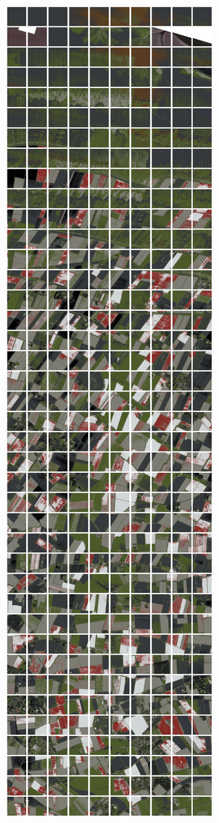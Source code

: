 <html>
<div>
<img src="https://github.com/HakkaTjakka/NL_TILE_MAP/blob/main/18/647/-1071/r.6470.-10710.png" height="44" width="44">
<img src="https://github.com/HakkaTjakka/NL_TILE_MAP/blob/main/18/647/-1071/r.6471.-10710.png" height="44" width="44">
<img src="https://github.com/HakkaTjakka/NL_TILE_MAP/blob/main/18/647/-1071/r.6472.-10710.png" height="44" width="44">
<img src="https://github.com/HakkaTjakka/NL_TILE_MAP/blob/main/18/647/-1071/r.6473.-10710.png" height="44" width="44">
<img src="https://github.com/HakkaTjakka/NL_TILE_MAP/blob/main/18/647/-1071/r.6474.-10710.png" height="44" width="44">
<img src="https://github.com/HakkaTjakka/NL_TILE_MAP/blob/main/18/647/-1071/r.6475.-10710.png" height="44" width="44">
<img src="https://github.com/HakkaTjakka/NL_TILE_MAP/blob/main/18/647/-1071/r.6476.-10710.png" height="44" width="44">
<img src="https://github.com/HakkaTjakka/NL_TILE_MAP/blob/main/18/647/-1071/r.6477.-10710.png" height="44" width="44">
<img src="https://github.com/HakkaTjakka/NL_TILE_MAP/blob/main/18/647/-1071/r.6478.-10710.png" height="44" width="44">
<img src="https://github.com/HakkaTjakka/NL_TILE_MAP/blob/main/18/647/-1071/r.6479.-10710.png" height="44" width="44">
<img src="https://github.com/HakkaTjakka/NL_TILE_MAP/blob/main/18/648/-1071/r.6480.-10710.png" height="44" width="44">
<img src="https://github.com/HakkaTjakka/NL_TILE_MAP/blob/main/18/648/-1071/r.6481.-10710.png" height="44" width="44">
<img src="https://github.com/HakkaTjakka/NL_TILE_MAP/blob/main/18/648/-1071/r.6482.-10710.png" height="44" width="44">
<img src="https://github.com/HakkaTjakka/NL_TILE_MAP/blob/main/18/648/-1071/r.6483.-10710.png" height="44" width="44">
<img src="https://github.com/HakkaTjakka/NL_TILE_MAP/blob/main/18/648/-1071/r.6484.-10710.png" height="44" width="44">
<img src="https://github.com/HakkaTjakka/NL_TILE_MAP/blob/main/18/648/-1071/r.6485.-10710.png" height="44" width="44">
<img src="https://github.com/HakkaTjakka/NL_TILE_MAP/blob/main/18/648/-1071/r.6486.-10710.png" height="44" width="44">
<img src="https://github.com/HakkaTjakka/NL_TILE_MAP/blob/main/18/648/-1071/r.6487.-10710.png" height="44" width="44">
<img src="https://github.com/HakkaTjakka/NL_TILE_MAP/blob/main/18/648/-1071/r.6488.-10710.png" height="44" width="44">
<img src="https://github.com/HakkaTjakka/NL_TILE_MAP/blob/main/18/648/-1071/r.6489.-10710.png" height="44" width="44">
<br>
<img src="https://github.com/HakkaTjakka/NL_TILE_MAP/blob/main/18/647/-1071/r.6470.-10709.png" height="44" width="44">
<img src="https://github.com/HakkaTjakka/NL_TILE_MAP/blob/main/18/647/-1071/r.6471.-10709.png" height="44" width="44">
<img src="https://github.com/HakkaTjakka/NL_TILE_MAP/blob/main/18/647/-1071/r.6472.-10709.png" height="44" width="44">
<img src="https://github.com/HakkaTjakka/NL_TILE_MAP/blob/main/18/647/-1071/r.6473.-10709.png" height="44" width="44">
<img src="https://github.com/HakkaTjakka/NL_TILE_MAP/blob/main/18/647/-1071/r.6474.-10709.png" height="44" width="44">
<img src="https://github.com/HakkaTjakka/NL_TILE_MAP/blob/main/18/647/-1071/r.6475.-10709.png" height="44" width="44">
<img src="https://github.com/HakkaTjakka/NL_TILE_MAP/blob/main/18/647/-1071/r.6476.-10709.png" height="44" width="44">
<img src="https://github.com/HakkaTjakka/NL_TILE_MAP/blob/main/18/647/-1071/r.6477.-10709.png" height="44" width="44">
<img src="https://github.com/HakkaTjakka/NL_TILE_MAP/blob/main/18/647/-1071/r.6478.-10709.png" height="44" width="44">
<img src="https://github.com/HakkaTjakka/NL_TILE_MAP/blob/main/18/647/-1071/r.6479.-10709.png" height="44" width="44">
<img src="https://github.com/HakkaTjakka/NL_TILE_MAP/blob/main/18/648/-1071/r.6480.-10709.png" height="44" width="44">
<img src="https://github.com/HakkaTjakka/NL_TILE_MAP/blob/main/18/648/-1071/r.6481.-10709.png" height="44" width="44">
<img src="https://github.com/HakkaTjakka/NL_TILE_MAP/blob/main/18/648/-1071/r.6482.-10709.png" height="44" width="44">
<img src="https://github.com/HakkaTjakka/NL_TILE_MAP/blob/main/18/648/-1071/r.6483.-10709.png" height="44" width="44">
<img src="https://github.com/HakkaTjakka/NL_TILE_MAP/blob/main/18/648/-1071/r.6484.-10709.png" height="44" width="44">
<img src="https://github.com/HakkaTjakka/NL_TILE_MAP/blob/main/18/648/-1071/r.6485.-10709.png" height="44" width="44">
<img src="https://github.com/HakkaTjakka/NL_TILE_MAP/blob/main/18/648/-1071/r.6486.-10709.png" height="44" width="44">
<img src="https://github.com/HakkaTjakka/NL_TILE_MAP/blob/main/18/648/-1071/r.6487.-10709.png" height="44" width="44">
<img src="https://github.com/HakkaTjakka/NL_TILE_MAP/blob/main/18/648/-1071/r.6488.-10709.png" height="44" width="44">
<img src="https://github.com/HakkaTjakka/NL_TILE_MAP/blob/main/18/648/-1071/r.6489.-10709.png" height="44" width="44">
<br>
<img src="https://github.com/HakkaTjakka/NL_TILE_MAP/blob/main/18/647/-1071/r.6470.-10708.png" height="44" width="44">
<img src="https://github.com/HakkaTjakka/NL_TILE_MAP/blob/main/18/647/-1071/r.6471.-10708.png" height="44" width="44">
<img src="https://github.com/HakkaTjakka/NL_TILE_MAP/blob/main/18/647/-1071/r.6472.-10708.png" height="44" width="44">
<img src="https://github.com/HakkaTjakka/NL_TILE_MAP/blob/main/18/647/-1071/r.6473.-10708.png" height="44" width="44">
<img src="https://github.com/HakkaTjakka/NL_TILE_MAP/blob/main/18/647/-1071/r.6474.-10708.png" height="44" width="44">
<img src="https://github.com/HakkaTjakka/NL_TILE_MAP/blob/main/18/647/-1071/r.6475.-10708.png" height="44" width="44">
<img src="https://github.com/HakkaTjakka/NL_TILE_MAP/blob/main/18/647/-1071/r.6476.-10708.png" height="44" width="44">
<img src="https://github.com/HakkaTjakka/NL_TILE_MAP/blob/main/18/647/-1071/r.6477.-10708.png" height="44" width="44">
<img src="https://github.com/HakkaTjakka/NL_TILE_MAP/blob/main/18/647/-1071/r.6478.-10708.png" height="44" width="44">
<img src="https://github.com/HakkaTjakka/NL_TILE_MAP/blob/main/18/647/-1071/r.6479.-10708.png" height="44" width="44">
<img src="https://github.com/HakkaTjakka/NL_TILE_MAP/blob/main/18/648/-1071/r.6480.-10708.png" height="44" width="44">
<img src="https://github.com/HakkaTjakka/NL_TILE_MAP/blob/main/18/648/-1071/r.6481.-10708.png" height="44" width="44">
<img src="https://github.com/HakkaTjakka/NL_TILE_MAP/blob/main/18/648/-1071/r.6482.-10708.png" height="44" width="44">
<img src="https://github.com/HakkaTjakka/NL_TILE_MAP/blob/main/18/648/-1071/r.6483.-10708.png" height="44" width="44">
<img src="https://github.com/HakkaTjakka/NL_TILE_MAP/blob/main/18/648/-1071/r.6484.-10708.png" height="44" width="44">
<img src="https://github.com/HakkaTjakka/NL_TILE_MAP/blob/main/18/648/-1071/r.6485.-10708.png" height="44" width="44">
<img src="https://github.com/HakkaTjakka/NL_TILE_MAP/blob/main/18/648/-1071/r.6486.-10708.png" height="44" width="44">
<img src="https://github.com/HakkaTjakka/NL_TILE_MAP/blob/main/18/648/-1071/r.6487.-10708.png" height="44" width="44">
<img src="https://github.com/HakkaTjakka/NL_TILE_MAP/blob/main/18/648/-1071/r.6488.-10708.png" height="44" width="44">
<img src="https://github.com/HakkaTjakka/NL_TILE_MAP/blob/main/18/648/-1071/r.6489.-10708.png" height="44" width="44">
<br>
<img src="https://github.com/HakkaTjakka/NL_TILE_MAP/blob/main/18/647/-1071/r.6470.-10707.png" height="44" width="44">
<img src="https://github.com/HakkaTjakka/NL_TILE_MAP/blob/main/18/647/-1071/r.6471.-10707.png" height="44" width="44">
<img src="https://github.com/HakkaTjakka/NL_TILE_MAP/blob/main/18/647/-1071/r.6472.-10707.png" height="44" width="44">
<img src="https://github.com/HakkaTjakka/NL_TILE_MAP/blob/main/18/647/-1071/r.6473.-10707.png" height="44" width="44">
<img src="https://github.com/HakkaTjakka/NL_TILE_MAP/blob/main/18/647/-1071/r.6474.-10707.png" height="44" width="44">
<img src="https://github.com/HakkaTjakka/NL_TILE_MAP/blob/main/18/647/-1071/r.6475.-10707.png" height="44" width="44">
<img src="https://github.com/HakkaTjakka/NL_TILE_MAP/blob/main/18/647/-1071/r.6476.-10707.png" height="44" width="44">
<img src="https://github.com/HakkaTjakka/NL_TILE_MAP/blob/main/18/647/-1071/r.6477.-10707.png" height="44" width="44">
<img src="https://github.com/HakkaTjakka/NL_TILE_MAP/blob/main/18/647/-1071/r.6478.-10707.png" height="44" width="44">
<img src="https://github.com/HakkaTjakka/NL_TILE_MAP/blob/main/18/647/-1071/r.6479.-10707.png" height="44" width="44">
<img src="https://github.com/HakkaTjakka/NL_TILE_MAP/blob/main/18/648/-1071/r.6480.-10707.png" height="44" width="44">
<img src="https://github.com/HakkaTjakka/NL_TILE_MAP/blob/main/18/648/-1071/r.6481.-10707.png" height="44" width="44">
<img src="https://github.com/HakkaTjakka/NL_TILE_MAP/blob/main/18/648/-1071/r.6482.-10707.png" height="44" width="44">
<img src="https://github.com/HakkaTjakka/NL_TILE_MAP/blob/main/18/648/-1071/r.6483.-10707.png" height="44" width="44">
<img src="https://github.com/HakkaTjakka/NL_TILE_MAP/blob/main/18/648/-1071/r.6484.-10707.png" height="44" width="44">
<img src="https://github.com/HakkaTjakka/NL_TILE_MAP/blob/main/18/648/-1071/r.6485.-10707.png" height="44" width="44">
<img src="https://github.com/HakkaTjakka/NL_TILE_MAP/blob/main/18/648/-1071/r.6486.-10707.png" height="44" width="44">
<img src="https://github.com/HakkaTjakka/NL_TILE_MAP/blob/main/18/648/-1071/r.6487.-10707.png" height="44" width="44">
<img src="https://github.com/HakkaTjakka/NL_TILE_MAP/blob/main/18/648/-1071/r.6488.-10707.png" height="44" width="44">
<img src="https://github.com/HakkaTjakka/NL_TILE_MAP/blob/main/18/648/-1071/r.6489.-10707.png" height="44" width="44">
<br>
<img src="https://github.com/HakkaTjakka/NL_TILE_MAP/blob/main/18/647/-1071/r.6470.-10706.png" height="44" width="44">
<img src="https://github.com/HakkaTjakka/NL_TILE_MAP/blob/main/18/647/-1071/r.6471.-10706.png" height="44" width="44">
<img src="https://github.com/HakkaTjakka/NL_TILE_MAP/blob/main/18/647/-1071/r.6472.-10706.png" height="44" width="44">
<img src="https://github.com/HakkaTjakka/NL_TILE_MAP/blob/main/18/647/-1071/r.6473.-10706.png" height="44" width="44">
<img src="https://github.com/HakkaTjakka/NL_TILE_MAP/blob/main/18/647/-1071/r.6474.-10706.png" height="44" width="44">
<img src="https://github.com/HakkaTjakka/NL_TILE_MAP/blob/main/18/647/-1071/r.6475.-10706.png" height="44" width="44">
<img src="https://github.com/HakkaTjakka/NL_TILE_MAP/blob/main/18/647/-1071/r.6476.-10706.png" height="44" width="44">
<img src="https://github.com/HakkaTjakka/NL_TILE_MAP/blob/main/18/647/-1071/r.6477.-10706.png" height="44" width="44">
<img src="https://github.com/HakkaTjakka/NL_TILE_MAP/blob/main/18/647/-1071/r.6478.-10706.png" height="44" width="44">
<img src="https://github.com/HakkaTjakka/NL_TILE_MAP/blob/main/18/647/-1071/r.6479.-10706.png" height="44" width="44">
<img src="https://github.com/HakkaTjakka/NL_TILE_MAP/blob/main/18/648/-1071/r.6480.-10706.png" height="44" width="44">
<img src="https://github.com/HakkaTjakka/NL_TILE_MAP/blob/main/18/648/-1071/r.6481.-10706.png" height="44" width="44">
<img src="https://github.com/HakkaTjakka/NL_TILE_MAP/blob/main/18/648/-1071/r.6482.-10706.png" height="44" width="44">
<img src="https://github.com/HakkaTjakka/NL_TILE_MAP/blob/main/18/648/-1071/r.6483.-10706.png" height="44" width="44">
<img src="https://github.com/HakkaTjakka/NL_TILE_MAP/blob/main/18/648/-1071/r.6484.-10706.png" height="44" width="44">
<img src="https://github.com/HakkaTjakka/NL_TILE_MAP/blob/main/18/648/-1071/r.6485.-10706.png" height="44" width="44">
<img src="https://github.com/HakkaTjakka/NL_TILE_MAP/blob/main/18/648/-1071/r.6486.-10706.png" height="44" width="44">
<img src="https://github.com/HakkaTjakka/NL_TILE_MAP/blob/main/18/648/-1071/r.6487.-10706.png" height="44" width="44">
<img src="https://github.com/HakkaTjakka/NL_TILE_MAP/blob/main/18/648/-1071/r.6488.-10706.png" height="44" width="44">
<img src="https://github.com/HakkaTjakka/NL_TILE_MAP/blob/main/18/648/-1071/r.6489.-10706.png" height="44" width="44">
<br>
<img src="https://github.com/HakkaTjakka/NL_TILE_MAP/blob/main/18/647/-1071/r.6470.-10705.png" height="44" width="44">
<img src="https://github.com/HakkaTjakka/NL_TILE_MAP/blob/main/18/647/-1071/r.6471.-10705.png" height="44" width="44">
<img src="https://github.com/HakkaTjakka/NL_TILE_MAP/blob/main/18/647/-1071/r.6472.-10705.png" height="44" width="44">
<img src="https://github.com/HakkaTjakka/NL_TILE_MAP/blob/main/18/647/-1071/r.6473.-10705.png" height="44" width="44">
<img src="https://github.com/HakkaTjakka/NL_TILE_MAP/blob/main/18/647/-1071/r.6474.-10705.png" height="44" width="44">
<img src="https://github.com/HakkaTjakka/NL_TILE_MAP/blob/main/18/647/-1071/r.6475.-10705.png" height="44" width="44">
<img src="https://github.com/HakkaTjakka/NL_TILE_MAP/blob/main/18/647/-1071/r.6476.-10705.png" height="44" width="44">
<img src="https://github.com/HakkaTjakka/NL_TILE_MAP/blob/main/18/647/-1071/r.6477.-10705.png" height="44" width="44">
<img src="https://github.com/HakkaTjakka/NL_TILE_MAP/blob/main/18/647/-1071/r.6478.-10705.png" height="44" width="44">
<img src="https://github.com/HakkaTjakka/NL_TILE_MAP/blob/main/18/647/-1071/r.6479.-10705.png" height="44" width="44">
<img src="https://github.com/HakkaTjakka/NL_TILE_MAP/blob/main/18/648/-1071/r.6480.-10705.png" height="44" width="44">
<img src="https://github.com/HakkaTjakka/NL_TILE_MAP/blob/main/18/648/-1071/r.6481.-10705.png" height="44" width="44">
<img src="https://github.com/HakkaTjakka/NL_TILE_MAP/blob/main/18/648/-1071/r.6482.-10705.png" height="44" width="44">
<img src="https://github.com/HakkaTjakka/NL_TILE_MAP/blob/main/18/648/-1071/r.6483.-10705.png" height="44" width="44">
<img src="https://github.com/HakkaTjakka/NL_TILE_MAP/blob/main/18/648/-1071/r.6484.-10705.png" height="44" width="44">
<img src="https://github.com/HakkaTjakka/NL_TILE_MAP/blob/main/18/648/-1071/r.6485.-10705.png" height="44" width="44">
<img src="https://github.com/HakkaTjakka/NL_TILE_MAP/blob/main/18/648/-1071/r.6486.-10705.png" height="44" width="44">
<img src="https://github.com/HakkaTjakka/NL_TILE_MAP/blob/main/18/648/-1071/r.6487.-10705.png" height="44" width="44">
<img src="https://github.com/HakkaTjakka/NL_TILE_MAP/blob/main/18/648/-1071/r.6488.-10705.png" height="44" width="44">
<img src="https://github.com/HakkaTjakka/NL_TILE_MAP/blob/main/18/648/-1071/r.6489.-10705.png" height="44" width="44">
<br>
<img src="https://github.com/HakkaTjakka/NL_TILE_MAP/blob/main/18/647/-1071/r.6470.-10704.png" height="44" width="44">
<img src="https://github.com/HakkaTjakka/NL_TILE_MAP/blob/main/18/647/-1071/r.6471.-10704.png" height="44" width="44">
<img src="https://github.com/HakkaTjakka/NL_TILE_MAP/blob/main/18/647/-1071/r.6472.-10704.png" height="44" width="44">
<img src="https://github.com/HakkaTjakka/NL_TILE_MAP/blob/main/18/647/-1071/r.6473.-10704.png" height="44" width="44">
<img src="https://github.com/HakkaTjakka/NL_TILE_MAP/blob/main/18/647/-1071/r.6474.-10704.png" height="44" width="44">
<img src="https://github.com/HakkaTjakka/NL_TILE_MAP/blob/main/18/647/-1071/r.6475.-10704.png" height="44" width="44">
<img src="https://github.com/HakkaTjakka/NL_TILE_MAP/blob/main/18/647/-1071/r.6476.-10704.png" height="44" width="44">
<img src="https://github.com/HakkaTjakka/NL_TILE_MAP/blob/main/18/647/-1071/r.6477.-10704.png" height="44" width="44">
<img src="https://github.com/HakkaTjakka/NL_TILE_MAP/blob/main/18/647/-1071/r.6478.-10704.png" height="44" width="44">
<img src="https://github.com/HakkaTjakka/NL_TILE_MAP/blob/main/18/647/-1071/r.6479.-10704.png" height="44" width="44">
<img src="https://github.com/HakkaTjakka/NL_TILE_MAP/blob/main/18/648/-1071/r.6480.-10704.png" height="44" width="44">
<img src="https://github.com/HakkaTjakka/NL_TILE_MAP/blob/main/18/648/-1071/r.6481.-10704.png" height="44" width="44">
<img src="https://github.com/HakkaTjakka/NL_TILE_MAP/blob/main/18/648/-1071/r.6482.-10704.png" height="44" width="44">
<img src="https://github.com/HakkaTjakka/NL_TILE_MAP/blob/main/18/648/-1071/r.6483.-10704.png" height="44" width="44">
<img src="https://github.com/HakkaTjakka/NL_TILE_MAP/blob/main/18/648/-1071/r.6484.-10704.png" height="44" width="44">
<img src="https://github.com/HakkaTjakka/NL_TILE_MAP/blob/main/18/648/-1071/r.6485.-10704.png" height="44" width="44">
<img src="https://github.com/HakkaTjakka/NL_TILE_MAP/blob/main/18/648/-1071/r.6486.-10704.png" height="44" width="44">
<img src="https://github.com/HakkaTjakka/NL_TILE_MAP/blob/main/18/648/-1071/r.6487.-10704.png" height="44" width="44">
<img src="https://github.com/HakkaTjakka/NL_TILE_MAP/blob/main/18/648/-1071/r.6488.-10704.png" height="44" width="44">
<img src="https://github.com/HakkaTjakka/NL_TILE_MAP/blob/main/18/648/-1071/r.6489.-10704.png" height="44" width="44">
<br>
<img src="https://github.com/HakkaTjakka/NL_TILE_MAP/blob/main/18/647/-1071/r.6470.-10703.png" height="44" width="44">
<img src="https://github.com/HakkaTjakka/NL_TILE_MAP/blob/main/18/647/-1071/r.6471.-10703.png" height="44" width="44">
<img src="https://github.com/HakkaTjakka/NL_TILE_MAP/blob/main/18/647/-1071/r.6472.-10703.png" height="44" width="44">
<img src="https://github.com/HakkaTjakka/NL_TILE_MAP/blob/main/18/647/-1071/r.6473.-10703.png" height="44" width="44">
<img src="https://github.com/HakkaTjakka/NL_TILE_MAP/blob/main/18/647/-1071/r.6474.-10703.png" height="44" width="44">
<img src="https://github.com/HakkaTjakka/NL_TILE_MAP/blob/main/18/647/-1071/r.6475.-10703.png" height="44" width="44">
<img src="https://github.com/HakkaTjakka/NL_TILE_MAP/blob/main/18/647/-1071/r.6476.-10703.png" height="44" width="44">
<img src="https://github.com/HakkaTjakka/NL_TILE_MAP/blob/main/18/647/-1071/r.6477.-10703.png" height="44" width="44">
<img src="https://github.com/HakkaTjakka/NL_TILE_MAP/blob/main/18/647/-1071/r.6478.-10703.png" height="44" width="44">
<img src="https://github.com/HakkaTjakka/NL_TILE_MAP/blob/main/18/647/-1071/r.6479.-10703.png" height="44" width="44">
<img src="https://github.com/HakkaTjakka/NL_TILE_MAP/blob/main/18/648/-1071/r.6480.-10703.png" height="44" width="44">
<img src="https://github.com/HakkaTjakka/NL_TILE_MAP/blob/main/18/648/-1071/r.6481.-10703.png" height="44" width="44">
<img src="https://github.com/HakkaTjakka/NL_TILE_MAP/blob/main/18/648/-1071/r.6482.-10703.png" height="44" width="44">
<img src="https://github.com/HakkaTjakka/NL_TILE_MAP/blob/main/18/648/-1071/r.6483.-10703.png" height="44" width="44">
<img src="https://github.com/HakkaTjakka/NL_TILE_MAP/blob/main/18/648/-1071/r.6484.-10703.png" height="44" width="44">
<img src="https://github.com/HakkaTjakka/NL_TILE_MAP/blob/main/18/648/-1071/r.6485.-10703.png" height="44" width="44">
<img src="https://github.com/HakkaTjakka/NL_TILE_MAP/blob/main/18/648/-1071/r.6486.-10703.png" height="44" width="44">
<img src="https://github.com/HakkaTjakka/NL_TILE_MAP/blob/main/18/648/-1071/r.6487.-10703.png" height="44" width="44">
<img src="https://github.com/HakkaTjakka/NL_TILE_MAP/blob/main/18/648/-1071/r.6488.-10703.png" height="44" width="44">
<img src="https://github.com/HakkaTjakka/NL_TILE_MAP/blob/main/18/648/-1071/r.6489.-10703.png" height="44" width="44">
<br>
<img src="https://github.com/HakkaTjakka/NL_TILE_MAP/blob/main/18/647/-1071/r.6470.-10702.png" height="44" width="44">
<img src="https://github.com/HakkaTjakka/NL_TILE_MAP/blob/main/18/647/-1071/r.6471.-10702.png" height="44" width="44">
<img src="https://github.com/HakkaTjakka/NL_TILE_MAP/blob/main/18/647/-1071/r.6472.-10702.png" height="44" width="44">
<img src="https://github.com/HakkaTjakka/NL_TILE_MAP/blob/main/18/647/-1071/r.6473.-10702.png" height="44" width="44">
<img src="https://github.com/HakkaTjakka/NL_TILE_MAP/blob/main/18/647/-1071/r.6474.-10702.png" height="44" width="44">
<img src="https://github.com/HakkaTjakka/NL_TILE_MAP/blob/main/18/647/-1071/r.6475.-10702.png" height="44" width="44">
<img src="https://github.com/HakkaTjakka/NL_TILE_MAP/blob/main/18/647/-1071/r.6476.-10702.png" height="44" width="44">
<img src="https://github.com/HakkaTjakka/NL_TILE_MAP/blob/main/18/647/-1071/r.6477.-10702.png" height="44" width="44">
<img src="https://github.com/HakkaTjakka/NL_TILE_MAP/blob/main/18/647/-1071/r.6478.-10702.png" height="44" width="44">
<img src="https://github.com/HakkaTjakka/NL_TILE_MAP/blob/main/18/647/-1071/r.6479.-10702.png" height="44" width="44">
<img src="https://github.com/HakkaTjakka/NL_TILE_MAP/blob/main/18/648/-1071/r.6480.-10702.png" height="44" width="44">
<img src="https://github.com/HakkaTjakka/NL_TILE_MAP/blob/main/18/648/-1071/r.6481.-10702.png" height="44" width="44">
<img src="https://github.com/HakkaTjakka/NL_TILE_MAP/blob/main/18/648/-1071/r.6482.-10702.png" height="44" width="44">
<img src="https://github.com/HakkaTjakka/NL_TILE_MAP/blob/main/18/648/-1071/r.6483.-10702.png" height="44" width="44">
<img src="https://github.com/HakkaTjakka/NL_TILE_MAP/blob/main/18/648/-1071/r.6484.-10702.png" height="44" width="44">
<img src="https://github.com/HakkaTjakka/NL_TILE_MAP/blob/main/18/648/-1071/r.6485.-10702.png" height="44" width="44">
<img src="https://github.com/HakkaTjakka/NL_TILE_MAP/blob/main/18/648/-1071/r.6486.-10702.png" height="44" width="44">
<img src="https://github.com/HakkaTjakka/NL_TILE_MAP/blob/main/18/648/-1071/r.6487.-10702.png" height="44" width="44">
<img src="https://github.com/HakkaTjakka/NL_TILE_MAP/blob/main/18/648/-1071/r.6488.-10702.png" height="44" width="44">
<img src="https://github.com/HakkaTjakka/NL_TILE_MAP/blob/main/18/648/-1071/r.6489.-10702.png" height="44" width="44">
<br>
<img src="https://github.com/HakkaTjakka/NL_TILE_MAP/blob/main/18/647/-1071/r.6470.-10701.png" height="44" width="44">
<img src="https://github.com/HakkaTjakka/NL_TILE_MAP/blob/main/18/647/-1071/r.6471.-10701.png" height="44" width="44">
<img src="https://github.com/HakkaTjakka/NL_TILE_MAP/blob/main/18/647/-1071/r.6472.-10701.png" height="44" width="44">
<img src="https://github.com/HakkaTjakka/NL_TILE_MAP/blob/main/18/647/-1071/r.6473.-10701.png" height="44" width="44">
<img src="https://github.com/HakkaTjakka/NL_TILE_MAP/blob/main/18/647/-1071/r.6474.-10701.png" height="44" width="44">
<img src="https://github.com/HakkaTjakka/NL_TILE_MAP/blob/main/18/647/-1071/r.6475.-10701.png" height="44" width="44">
<img src="https://github.com/HakkaTjakka/NL_TILE_MAP/blob/main/18/647/-1071/r.6476.-10701.png" height="44" width="44">
<img src="https://github.com/HakkaTjakka/NL_TILE_MAP/blob/main/18/647/-1071/r.6477.-10701.png" height="44" width="44">
<img src="https://github.com/HakkaTjakka/NL_TILE_MAP/blob/main/18/647/-1071/r.6478.-10701.png" height="44" width="44">
<img src="https://github.com/HakkaTjakka/NL_TILE_MAP/blob/main/18/647/-1071/r.6479.-10701.png" height="44" width="44">
<img src="https://github.com/HakkaTjakka/NL_TILE_MAP/blob/main/18/648/-1071/r.6480.-10701.png" height="44" width="44">
<img src="https://github.com/HakkaTjakka/NL_TILE_MAP/blob/main/18/648/-1071/r.6481.-10701.png" height="44" width="44">
<img src="https://github.com/HakkaTjakka/NL_TILE_MAP/blob/main/18/648/-1071/r.6482.-10701.png" height="44" width="44">
<img src="https://github.com/HakkaTjakka/NL_TILE_MAP/blob/main/18/648/-1071/r.6483.-10701.png" height="44" width="44">
<img src="https://github.com/HakkaTjakka/NL_TILE_MAP/blob/main/18/648/-1071/r.6484.-10701.png" height="44" width="44">
<img src="https://github.com/HakkaTjakka/NL_TILE_MAP/blob/main/18/648/-1071/r.6485.-10701.png" height="44" width="44">
<img src="https://github.com/HakkaTjakka/NL_TILE_MAP/blob/main/18/648/-1071/r.6486.-10701.png" height="44" width="44">
<img src="https://github.com/HakkaTjakka/NL_TILE_MAP/blob/main/18/648/-1071/r.6487.-10701.png" height="44" width="44">
<img src="https://github.com/HakkaTjakka/NL_TILE_MAP/blob/main/18/648/-1071/r.6488.-10701.png" height="44" width="44">
<img src="https://github.com/HakkaTjakka/NL_TILE_MAP/blob/main/18/648/-1071/r.6489.-10701.png" height="44" width="44">
<br>
<img src="https://github.com/HakkaTjakka/NL_TILE_MAP/blob/main/18/647/-1070/r.6470.-10700.png" height="44" width="44">
<img src="https://github.com/HakkaTjakka/NL_TILE_MAP/blob/main/18/647/-1070/r.6471.-10700.png" height="44" width="44">
<img src="https://github.com/HakkaTjakka/NL_TILE_MAP/blob/main/18/647/-1070/r.6472.-10700.png" height="44" width="44">
<img src="https://github.com/HakkaTjakka/NL_TILE_MAP/blob/main/18/647/-1070/r.6473.-10700.png" height="44" width="44">
<img src="https://github.com/HakkaTjakka/NL_TILE_MAP/blob/main/18/647/-1070/r.6474.-10700.png" height="44" width="44">
<img src="https://github.com/HakkaTjakka/NL_TILE_MAP/blob/main/18/647/-1070/r.6475.-10700.png" height="44" width="44">
<img src="https://github.com/HakkaTjakka/NL_TILE_MAP/blob/main/18/647/-1070/r.6476.-10700.png" height="44" width="44">
<img src="https://github.com/HakkaTjakka/NL_TILE_MAP/blob/main/18/647/-1070/r.6477.-10700.png" height="44" width="44">
<img src="https://github.com/HakkaTjakka/NL_TILE_MAP/blob/main/18/647/-1070/r.6478.-10700.png" height="44" width="44">
<img src="https://github.com/HakkaTjakka/NL_TILE_MAP/blob/main/18/647/-1070/r.6479.-10700.png" height="44" width="44">
<img src="https://github.com/HakkaTjakka/NL_TILE_MAP/blob/main/18/648/-1070/r.6480.-10700.png" height="44" width="44">
<img src="https://github.com/HakkaTjakka/NL_TILE_MAP/blob/main/18/648/-1070/r.6481.-10700.png" height="44" width="44">
<img src="https://github.com/HakkaTjakka/NL_TILE_MAP/blob/main/18/648/-1070/r.6482.-10700.png" height="44" width="44">
<img src="https://github.com/HakkaTjakka/NL_TILE_MAP/blob/main/18/648/-1070/r.6483.-10700.png" height="44" width="44">
<img src="https://github.com/HakkaTjakka/NL_TILE_MAP/blob/main/18/648/-1070/r.6484.-10700.png" height="44" width="44">
<img src="https://github.com/HakkaTjakka/NL_TILE_MAP/blob/main/18/648/-1070/r.6485.-10700.png" height="44" width="44">
<img src="https://github.com/HakkaTjakka/NL_TILE_MAP/blob/main/18/648/-1070/r.6486.-10700.png" height="44" width="44">
<img src="https://github.com/HakkaTjakka/NL_TILE_MAP/blob/main/18/648/-1070/r.6487.-10700.png" height="44" width="44">
<img src="https://github.com/HakkaTjakka/NL_TILE_MAP/blob/main/18/648/-1070/r.6488.-10700.png" height="44" width="44">
<img src="https://github.com/HakkaTjakka/NL_TILE_MAP/blob/main/18/648/-1070/r.6489.-10700.png" height="44" width="44">
<br>
<img src="https://github.com/HakkaTjakka/NL_TILE_MAP/blob/main/18/647/-1070/r.6470.-10699.png" height="44" width="44">
<img src="https://github.com/HakkaTjakka/NL_TILE_MAP/blob/main/18/647/-1070/r.6471.-10699.png" height="44" width="44">
<img src="https://github.com/HakkaTjakka/NL_TILE_MAP/blob/main/18/647/-1070/r.6472.-10699.png" height="44" width="44">
<img src="https://github.com/HakkaTjakka/NL_TILE_MAP/blob/main/18/647/-1070/r.6473.-10699.png" height="44" width="44">
<img src="https://github.com/HakkaTjakka/NL_TILE_MAP/blob/main/18/647/-1070/r.6474.-10699.png" height="44" width="44">
<img src="https://github.com/HakkaTjakka/NL_TILE_MAP/blob/main/18/647/-1070/r.6475.-10699.png" height="44" width="44">
<img src="https://github.com/HakkaTjakka/NL_TILE_MAP/blob/main/18/647/-1070/r.6476.-10699.png" height="44" width="44">
<img src="https://github.com/HakkaTjakka/NL_TILE_MAP/blob/main/18/647/-1070/r.6477.-10699.png" height="44" width="44">
<img src="https://github.com/HakkaTjakka/NL_TILE_MAP/blob/main/18/647/-1070/r.6478.-10699.png" height="44" width="44">
<img src="https://github.com/HakkaTjakka/NL_TILE_MAP/blob/main/18/647/-1070/r.6479.-10699.png" height="44" width="44">
<img src="https://github.com/HakkaTjakka/NL_TILE_MAP/blob/main/18/648/-1070/r.6480.-10699.png" height="44" width="44">
<img src="https://github.com/HakkaTjakka/NL_TILE_MAP/blob/main/18/648/-1070/r.6481.-10699.png" height="44" width="44">
<img src="https://github.com/HakkaTjakka/NL_TILE_MAP/blob/main/18/648/-1070/r.6482.-10699.png" height="44" width="44">
<img src="https://github.com/HakkaTjakka/NL_TILE_MAP/blob/main/18/648/-1070/r.6483.-10699.png" height="44" width="44">
<img src="https://github.com/HakkaTjakka/NL_TILE_MAP/blob/main/18/648/-1070/r.6484.-10699.png" height="44" width="44">
<img src="https://github.com/HakkaTjakka/NL_TILE_MAP/blob/main/18/648/-1070/r.6485.-10699.png" height="44" width="44">
<img src="https://github.com/HakkaTjakka/NL_TILE_MAP/blob/main/18/648/-1070/r.6486.-10699.png" height="44" width="44">
<img src="https://github.com/HakkaTjakka/NL_TILE_MAP/blob/main/18/648/-1070/r.6487.-10699.png" height="44" width="44">
<img src="https://github.com/HakkaTjakka/NL_TILE_MAP/blob/main/18/648/-1070/r.6488.-10699.png" height="44" width="44">
<img src="https://github.com/HakkaTjakka/NL_TILE_MAP/blob/main/18/648/-1070/r.6489.-10699.png" height="44" width="44">
<br>
<img src="https://github.com/HakkaTjakka/NL_TILE_MAP/blob/main/18/647/-1070/r.6470.-10698.png" height="44" width="44">
<img src="https://github.com/HakkaTjakka/NL_TILE_MAP/blob/main/18/647/-1070/r.6471.-10698.png" height="44" width="44">
<img src="https://github.com/HakkaTjakka/NL_TILE_MAP/blob/main/18/647/-1070/r.6472.-10698.png" height="44" width="44">
<img src="https://github.com/HakkaTjakka/NL_TILE_MAP/blob/main/18/647/-1070/r.6473.-10698.png" height="44" width="44">
<img src="https://github.com/HakkaTjakka/NL_TILE_MAP/blob/main/18/647/-1070/r.6474.-10698.png" height="44" width="44">
<img src="https://github.com/HakkaTjakka/NL_TILE_MAP/blob/main/18/647/-1070/r.6475.-10698.png" height="44" width="44">
<img src="https://github.com/HakkaTjakka/NL_TILE_MAP/blob/main/18/647/-1070/r.6476.-10698.png" height="44" width="44">
<img src="https://github.com/HakkaTjakka/NL_TILE_MAP/blob/main/18/647/-1070/r.6477.-10698.png" height="44" width="44">
<img src="https://github.com/HakkaTjakka/NL_TILE_MAP/blob/main/18/647/-1070/r.6478.-10698.png" height="44" width="44">
<img src="https://github.com/HakkaTjakka/NL_TILE_MAP/blob/main/18/647/-1070/r.6479.-10698.png" height="44" width="44">
<img src="https://github.com/HakkaTjakka/NL_TILE_MAP/blob/main/18/648/-1070/r.6480.-10698.png" height="44" width="44">
<img src="https://github.com/HakkaTjakka/NL_TILE_MAP/blob/main/18/648/-1070/r.6481.-10698.png" height="44" width="44">
<img src="https://github.com/HakkaTjakka/NL_TILE_MAP/blob/main/18/648/-1070/r.6482.-10698.png" height="44" width="44">
<img src="https://github.com/HakkaTjakka/NL_TILE_MAP/blob/main/18/648/-1070/r.6483.-10698.png" height="44" width="44">
<img src="https://github.com/HakkaTjakka/NL_TILE_MAP/blob/main/18/648/-1070/r.6484.-10698.png" height="44" width="44">
<img src="https://github.com/HakkaTjakka/NL_TILE_MAP/blob/main/18/648/-1070/r.6485.-10698.png" height="44" width="44">
<img src="https://github.com/HakkaTjakka/NL_TILE_MAP/blob/main/18/648/-1070/r.6486.-10698.png" height="44" width="44">
<img src="https://github.com/HakkaTjakka/NL_TILE_MAP/blob/main/18/648/-1070/r.6487.-10698.png" height="44" width="44">
<img src="https://github.com/HakkaTjakka/NL_TILE_MAP/blob/main/18/648/-1070/r.6488.-10698.png" height="44" width="44">
<img src="https://github.com/HakkaTjakka/NL_TILE_MAP/blob/main/18/648/-1070/r.6489.-10698.png" height="44" width="44">
<br>
<img src="https://github.com/HakkaTjakka/NL_TILE_MAP/blob/main/18/647/-1070/r.6470.-10697.png" height="44" width="44">
<img src="https://github.com/HakkaTjakka/NL_TILE_MAP/blob/main/18/647/-1070/r.6471.-10697.png" height="44" width="44">
<img src="https://github.com/HakkaTjakka/NL_TILE_MAP/blob/main/18/647/-1070/r.6472.-10697.png" height="44" width="44">
<img src="https://github.com/HakkaTjakka/NL_TILE_MAP/blob/main/18/647/-1070/r.6473.-10697.png" height="44" width="44">
<img src="https://github.com/HakkaTjakka/NL_TILE_MAP/blob/main/18/647/-1070/r.6474.-10697.png" height="44" width="44">
<img src="https://github.com/HakkaTjakka/NL_TILE_MAP/blob/main/18/647/-1070/r.6475.-10697.png" height="44" width="44">
<img src="https://github.com/HakkaTjakka/NL_TILE_MAP/blob/main/18/647/-1070/r.6476.-10697.png" height="44" width="44">
<img src="https://github.com/HakkaTjakka/NL_TILE_MAP/blob/main/18/647/-1070/r.6477.-10697.png" height="44" width="44">
<img src="https://github.com/HakkaTjakka/NL_TILE_MAP/blob/main/18/647/-1070/r.6478.-10697.png" height="44" width="44">
<img src="https://github.com/HakkaTjakka/NL_TILE_MAP/blob/main/18/647/-1070/r.6479.-10697.png" height="44" width="44">
<img src="https://github.com/HakkaTjakka/NL_TILE_MAP/blob/main/18/648/-1070/r.6480.-10697.png" height="44" width="44">
<img src="https://github.com/HakkaTjakka/NL_TILE_MAP/blob/main/18/648/-1070/r.6481.-10697.png" height="44" width="44">
<img src="https://github.com/HakkaTjakka/NL_TILE_MAP/blob/main/18/648/-1070/r.6482.-10697.png" height="44" width="44">
<img src="https://github.com/HakkaTjakka/NL_TILE_MAP/blob/main/18/648/-1070/r.6483.-10697.png" height="44" width="44">
<img src="https://github.com/HakkaTjakka/NL_TILE_MAP/blob/main/18/648/-1070/r.6484.-10697.png" height="44" width="44">
<img src="https://github.com/HakkaTjakka/NL_TILE_MAP/blob/main/18/648/-1070/r.6485.-10697.png" height="44" width="44">
<img src="https://github.com/HakkaTjakka/NL_TILE_MAP/blob/main/18/648/-1070/r.6486.-10697.png" height="44" width="44">
<img src="https://github.com/HakkaTjakka/NL_TILE_MAP/blob/main/18/648/-1070/r.6487.-10697.png" height="44" width="44">
<img src="https://github.com/HakkaTjakka/NL_TILE_MAP/blob/main/18/648/-1070/r.6488.-10697.png" height="44" width="44">
<img src="https://github.com/HakkaTjakka/NL_TILE_MAP/blob/main/18/648/-1070/r.6489.-10697.png" height="44" width="44">
<br>
<img src="https://github.com/HakkaTjakka/NL_TILE_MAP/blob/main/18/647/-1070/r.6470.-10696.png" height="44" width="44">
<img src="https://github.com/HakkaTjakka/NL_TILE_MAP/blob/main/18/647/-1070/r.6471.-10696.png" height="44" width="44">
<img src="https://github.com/HakkaTjakka/NL_TILE_MAP/blob/main/18/647/-1070/r.6472.-10696.png" height="44" width="44">
<img src="https://github.com/HakkaTjakka/NL_TILE_MAP/blob/main/18/647/-1070/r.6473.-10696.png" height="44" width="44">
<img src="https://github.com/HakkaTjakka/NL_TILE_MAP/blob/main/18/647/-1070/r.6474.-10696.png" height="44" width="44">
<img src="https://github.com/HakkaTjakka/NL_TILE_MAP/blob/main/18/647/-1070/r.6475.-10696.png" height="44" width="44">
<img src="https://github.com/HakkaTjakka/NL_TILE_MAP/blob/main/18/647/-1070/r.6476.-10696.png" height="44" width="44">
<img src="https://github.com/HakkaTjakka/NL_TILE_MAP/blob/main/18/647/-1070/r.6477.-10696.png" height="44" width="44">
<img src="https://github.com/HakkaTjakka/NL_TILE_MAP/blob/main/18/647/-1070/r.6478.-10696.png" height="44" width="44">
<img src="https://github.com/HakkaTjakka/NL_TILE_MAP/blob/main/18/647/-1070/r.6479.-10696.png" height="44" width="44">
<img src="https://github.com/HakkaTjakka/NL_TILE_MAP/blob/main/18/648/-1070/r.6480.-10696.png" height="44" width="44">
<img src="https://github.com/HakkaTjakka/NL_TILE_MAP/blob/main/18/648/-1070/r.6481.-10696.png" height="44" width="44">
<img src="https://github.com/HakkaTjakka/NL_TILE_MAP/blob/main/18/648/-1070/r.6482.-10696.png" height="44" width="44">
<img src="https://github.com/HakkaTjakka/NL_TILE_MAP/blob/main/18/648/-1070/r.6483.-10696.png" height="44" width="44">
<img src="https://github.com/HakkaTjakka/NL_TILE_MAP/blob/main/18/648/-1070/r.6484.-10696.png" height="44" width="44">
<img src="https://github.com/HakkaTjakka/NL_TILE_MAP/blob/main/18/648/-1070/r.6485.-10696.png" height="44" width="44">
<img src="https://github.com/HakkaTjakka/NL_TILE_MAP/blob/main/18/648/-1070/r.6486.-10696.png" height="44" width="44">
<img src="https://github.com/HakkaTjakka/NL_TILE_MAP/blob/main/18/648/-1070/r.6487.-10696.png" height="44" width="44">
<img src="https://github.com/HakkaTjakka/NL_TILE_MAP/blob/main/18/648/-1070/r.6488.-10696.png" height="44" width="44">
<img src="https://github.com/HakkaTjakka/NL_TILE_MAP/blob/main/18/648/-1070/r.6489.-10696.png" height="44" width="44">
<br>
<img src="https://github.com/HakkaTjakka/NL_TILE_MAP/blob/main/18/647/-1070/r.6470.-10695.png" height="44" width="44">
<img src="https://github.com/HakkaTjakka/NL_TILE_MAP/blob/main/18/647/-1070/r.6471.-10695.png" height="44" width="44">
<img src="https://github.com/HakkaTjakka/NL_TILE_MAP/blob/main/18/647/-1070/r.6472.-10695.png" height="44" width="44">
<img src="https://github.com/HakkaTjakka/NL_TILE_MAP/blob/main/18/647/-1070/r.6473.-10695.png" height="44" width="44">
<img src="https://github.com/HakkaTjakka/NL_TILE_MAP/blob/main/18/647/-1070/r.6474.-10695.png" height="44" width="44">
<img src="https://github.com/HakkaTjakka/NL_TILE_MAP/blob/main/18/647/-1070/r.6475.-10695.png" height="44" width="44">
<img src="https://github.com/HakkaTjakka/NL_TILE_MAP/blob/main/18/647/-1070/r.6476.-10695.png" height="44" width="44">
<img src="https://github.com/HakkaTjakka/NL_TILE_MAP/blob/main/18/647/-1070/r.6477.-10695.png" height="44" width="44">
<img src="https://github.com/HakkaTjakka/NL_TILE_MAP/blob/main/18/647/-1070/r.6478.-10695.png" height="44" width="44">
<img src="https://github.com/HakkaTjakka/NL_TILE_MAP/blob/main/18/647/-1070/r.6479.-10695.png" height="44" width="44">
<img src="https://github.com/HakkaTjakka/NL_TILE_MAP/blob/main/18/648/-1070/r.6480.-10695.png" height="44" width="44">
<img src="https://github.com/HakkaTjakka/NL_TILE_MAP/blob/main/18/648/-1070/r.6481.-10695.png" height="44" width="44">
<img src="https://github.com/HakkaTjakka/NL_TILE_MAP/blob/main/18/648/-1070/r.6482.-10695.png" height="44" width="44">
<img src="https://github.com/HakkaTjakka/NL_TILE_MAP/blob/main/18/648/-1070/r.6483.-10695.png" height="44" width="44">
<img src="https://github.com/HakkaTjakka/NL_TILE_MAP/blob/main/18/648/-1070/r.6484.-10695.png" height="44" width="44">
<img src="https://github.com/HakkaTjakka/NL_TILE_MAP/blob/main/18/648/-1070/r.6485.-10695.png" height="44" width="44">
<img src="https://github.com/HakkaTjakka/NL_TILE_MAP/blob/main/18/648/-1070/r.6486.-10695.png" height="44" width="44">
<img src="https://github.com/HakkaTjakka/NL_TILE_MAP/blob/main/18/648/-1070/r.6487.-10695.png" height="44" width="44">
<img src="https://github.com/HakkaTjakka/NL_TILE_MAP/blob/main/18/648/-1070/r.6488.-10695.png" height="44" width="44">
<img src="https://github.com/HakkaTjakka/NL_TILE_MAP/blob/main/18/648/-1070/r.6489.-10695.png" height="44" width="44">
<br>
<img src="https://github.com/HakkaTjakka/NL_TILE_MAP/blob/main/18/647/-1070/r.6470.-10694.png" height="44" width="44">
<img src="https://github.com/HakkaTjakka/NL_TILE_MAP/blob/main/18/647/-1070/r.6471.-10694.png" height="44" width="44">
<img src="https://github.com/HakkaTjakka/NL_TILE_MAP/blob/main/18/647/-1070/r.6472.-10694.png" height="44" width="44">
<img src="https://github.com/HakkaTjakka/NL_TILE_MAP/blob/main/18/647/-1070/r.6473.-10694.png" height="44" width="44">
<img src="https://github.com/HakkaTjakka/NL_TILE_MAP/blob/main/18/647/-1070/r.6474.-10694.png" height="44" width="44">
<img src="https://github.com/HakkaTjakka/NL_TILE_MAP/blob/main/18/647/-1070/r.6475.-10694.png" height="44" width="44">
<img src="https://github.com/HakkaTjakka/NL_TILE_MAP/blob/main/18/647/-1070/r.6476.-10694.png" height="44" width="44">
<img src="https://github.com/HakkaTjakka/NL_TILE_MAP/blob/main/18/647/-1070/r.6477.-10694.png" height="44" width="44">
<img src="https://github.com/HakkaTjakka/NL_TILE_MAP/blob/main/18/647/-1070/r.6478.-10694.png" height="44" width="44">
<img src="https://github.com/HakkaTjakka/NL_TILE_MAP/blob/main/18/647/-1070/r.6479.-10694.png" height="44" width="44">
<img src="https://github.com/HakkaTjakka/NL_TILE_MAP/blob/main/18/648/-1070/r.6480.-10694.png" height="44" width="44">
<img src="https://github.com/HakkaTjakka/NL_TILE_MAP/blob/main/18/648/-1070/r.6481.-10694.png" height="44" width="44">
<img src="https://github.com/HakkaTjakka/NL_TILE_MAP/blob/main/18/648/-1070/r.6482.-10694.png" height="44" width="44">
<img src="https://github.com/HakkaTjakka/NL_TILE_MAP/blob/main/18/648/-1070/r.6483.-10694.png" height="44" width="44">
<img src="https://github.com/HakkaTjakka/NL_TILE_MAP/blob/main/18/648/-1070/r.6484.-10694.png" height="44" width="44">
<img src="https://github.com/HakkaTjakka/NL_TILE_MAP/blob/main/18/648/-1070/r.6485.-10694.png" height="44" width="44">
<img src="https://github.com/HakkaTjakka/NL_TILE_MAP/blob/main/18/648/-1070/r.6486.-10694.png" height="44" width="44">
<img src="https://github.com/HakkaTjakka/NL_TILE_MAP/blob/main/18/648/-1070/r.6487.-10694.png" height="44" width="44">
<img src="https://github.com/HakkaTjakka/NL_TILE_MAP/blob/main/18/648/-1070/r.6488.-10694.png" height="44" width="44">
<img src="https://github.com/HakkaTjakka/NL_TILE_MAP/blob/main/18/648/-1070/r.6489.-10694.png" height="44" width="44">
<br>
<img src="https://github.com/HakkaTjakka/NL_TILE_MAP/blob/main/18/647/-1070/r.6470.-10693.png" height="44" width="44">
<img src="https://github.com/HakkaTjakka/NL_TILE_MAP/blob/main/18/647/-1070/r.6471.-10693.png" height="44" width="44">
<img src="https://github.com/HakkaTjakka/NL_TILE_MAP/blob/main/18/647/-1070/r.6472.-10693.png" height="44" width="44">
<img src="https://github.com/HakkaTjakka/NL_TILE_MAP/blob/main/18/647/-1070/r.6473.-10693.png" height="44" width="44">
<img src="https://github.com/HakkaTjakka/NL_TILE_MAP/blob/main/18/647/-1070/r.6474.-10693.png" height="44" width="44">
<img src="https://github.com/HakkaTjakka/NL_TILE_MAP/blob/main/18/647/-1070/r.6475.-10693.png" height="44" width="44">
<img src="https://github.com/HakkaTjakka/NL_TILE_MAP/blob/main/18/647/-1070/r.6476.-10693.png" height="44" width="44">
<img src="https://github.com/HakkaTjakka/NL_TILE_MAP/blob/main/18/647/-1070/r.6477.-10693.png" height="44" width="44">
<img src="https://github.com/HakkaTjakka/NL_TILE_MAP/blob/main/18/647/-1070/r.6478.-10693.png" height="44" width="44">
<img src="https://github.com/HakkaTjakka/NL_TILE_MAP/blob/main/18/647/-1070/r.6479.-10693.png" height="44" width="44">
<img src="https://github.com/HakkaTjakka/NL_TILE_MAP/blob/main/18/648/-1070/r.6480.-10693.png" height="44" width="44">
<img src="https://github.com/HakkaTjakka/NL_TILE_MAP/blob/main/18/648/-1070/r.6481.-10693.png" height="44" width="44">
<img src="https://github.com/HakkaTjakka/NL_TILE_MAP/blob/main/18/648/-1070/r.6482.-10693.png" height="44" width="44">
<img src="https://github.com/HakkaTjakka/NL_TILE_MAP/blob/main/18/648/-1070/r.6483.-10693.png" height="44" width="44">
<img src="https://github.com/HakkaTjakka/NL_TILE_MAP/blob/main/18/648/-1070/r.6484.-10693.png" height="44" width="44">
<img src="https://github.com/HakkaTjakka/NL_TILE_MAP/blob/main/18/648/-1070/r.6485.-10693.png" height="44" width="44">
<img src="https://github.com/HakkaTjakka/NL_TILE_MAP/blob/main/18/648/-1070/r.6486.-10693.png" height="44" width="44">
<img src="https://github.com/HakkaTjakka/NL_TILE_MAP/blob/main/18/648/-1070/r.6487.-10693.png" height="44" width="44">
<img src="https://github.com/HakkaTjakka/NL_TILE_MAP/blob/main/18/648/-1070/r.6488.-10693.png" height="44" width="44">
<img src="https://github.com/HakkaTjakka/NL_TILE_MAP/blob/main/18/648/-1070/r.6489.-10693.png" height="44" width="44">
<br>
<img src="https://github.com/HakkaTjakka/NL_TILE_MAP/blob/main/18/647/-1070/r.6470.-10692.png" height="44" width="44">
<img src="https://github.com/HakkaTjakka/NL_TILE_MAP/blob/main/18/647/-1070/r.6471.-10692.png" height="44" width="44">
<img src="https://github.com/HakkaTjakka/NL_TILE_MAP/blob/main/18/647/-1070/r.6472.-10692.png" height="44" width="44">
<img src="https://github.com/HakkaTjakka/NL_TILE_MAP/blob/main/18/647/-1070/r.6473.-10692.png" height="44" width="44">
<img src="https://github.com/HakkaTjakka/NL_TILE_MAP/blob/main/18/647/-1070/r.6474.-10692.png" height="44" width="44">
<img src="https://github.com/HakkaTjakka/NL_TILE_MAP/blob/main/18/647/-1070/r.6475.-10692.png" height="44" width="44">
<img src="https://github.com/HakkaTjakka/NL_TILE_MAP/blob/main/18/647/-1070/r.6476.-10692.png" height="44" width="44">
<img src="https://github.com/HakkaTjakka/NL_TILE_MAP/blob/main/18/647/-1070/r.6477.-10692.png" height="44" width="44">
<img src="https://github.com/HakkaTjakka/NL_TILE_MAP/blob/main/18/647/-1070/r.6478.-10692.png" height="44" width="44">
<img src="https://github.com/HakkaTjakka/NL_TILE_MAP/blob/main/18/647/-1070/r.6479.-10692.png" height="44" width="44">
<img src="https://github.com/HakkaTjakka/NL_TILE_MAP/blob/main/18/648/-1070/r.6480.-10692.png" height="44" width="44">
<img src="https://github.com/HakkaTjakka/NL_TILE_MAP/blob/main/18/648/-1070/r.6481.-10692.png" height="44" width="44">
<img src="https://github.com/HakkaTjakka/NL_TILE_MAP/blob/main/18/648/-1070/r.6482.-10692.png" height="44" width="44">
<img src="https://github.com/HakkaTjakka/NL_TILE_MAP/blob/main/18/648/-1070/r.6483.-10692.png" height="44" width="44">
<img src="https://github.com/HakkaTjakka/NL_TILE_MAP/blob/main/18/648/-1070/r.6484.-10692.png" height="44" width="44">
<img src="https://github.com/HakkaTjakka/NL_TILE_MAP/blob/main/18/648/-1070/r.6485.-10692.png" height="44" width="44">
<img src="https://github.com/HakkaTjakka/NL_TILE_MAP/blob/main/18/648/-1070/r.6486.-10692.png" height="44" width="44">
<img src="https://github.com/HakkaTjakka/NL_TILE_MAP/blob/main/18/648/-1070/r.6487.-10692.png" height="44" width="44">
<img src="https://github.com/HakkaTjakka/NL_TILE_MAP/blob/main/18/648/-1070/r.6488.-10692.png" height="44" width="44">
<img src="https://github.com/HakkaTjakka/NL_TILE_MAP/blob/main/18/648/-1070/r.6489.-10692.png" height="44" width="44">
<br>
<img src="https://github.com/HakkaTjakka/NL_TILE_MAP/blob/main/18/647/-1070/r.6470.-10691.png" height="44" width="44">
<img src="https://github.com/HakkaTjakka/NL_TILE_MAP/blob/main/18/647/-1070/r.6471.-10691.png" height="44" width="44">
<img src="https://github.com/HakkaTjakka/NL_TILE_MAP/blob/main/18/647/-1070/r.6472.-10691.png" height="44" width="44">
<img src="https://github.com/HakkaTjakka/NL_TILE_MAP/blob/main/18/647/-1070/r.6473.-10691.png" height="44" width="44">
<img src="https://github.com/HakkaTjakka/NL_TILE_MAP/blob/main/18/647/-1070/r.6474.-10691.png" height="44" width="44">
<img src="https://github.com/HakkaTjakka/NL_TILE_MAP/blob/main/18/647/-1070/r.6475.-10691.png" height="44" width="44">
<img src="https://github.com/HakkaTjakka/NL_TILE_MAP/blob/main/18/647/-1070/r.6476.-10691.png" height="44" width="44">
<img src="https://github.com/HakkaTjakka/NL_TILE_MAP/blob/main/18/647/-1070/r.6477.-10691.png" height="44" width="44">
<img src="https://github.com/HakkaTjakka/NL_TILE_MAP/blob/main/18/647/-1070/r.6478.-10691.png" height="44" width="44">
<img src="https://github.com/HakkaTjakka/NL_TILE_MAP/blob/main/18/647/-1070/r.6479.-10691.png" height="44" width="44">
<img src="https://github.com/HakkaTjakka/NL_TILE_MAP/blob/main/18/648/-1070/r.6480.-10691.png" height="44" width="44">
<img src="https://github.com/HakkaTjakka/NL_TILE_MAP/blob/main/18/648/-1070/r.6481.-10691.png" height="44" width="44">
<img src="https://github.com/HakkaTjakka/NL_TILE_MAP/blob/main/18/648/-1070/r.6482.-10691.png" height="44" width="44">
<img src="https://github.com/HakkaTjakka/NL_TILE_MAP/blob/main/18/648/-1070/r.6483.-10691.png" height="44" width="44">
<img src="https://github.com/HakkaTjakka/NL_TILE_MAP/blob/main/18/648/-1070/r.6484.-10691.png" height="44" width="44">
<img src="https://github.com/HakkaTjakka/NL_TILE_MAP/blob/main/18/648/-1070/r.6485.-10691.png" height="44" width="44">
<img src="https://github.com/HakkaTjakka/NL_TILE_MAP/blob/main/18/648/-1070/r.6486.-10691.png" height="44" width="44">
<img src="https://github.com/HakkaTjakka/NL_TILE_MAP/blob/main/18/648/-1070/r.6487.-10691.png" height="44" width="44">
<img src="https://github.com/HakkaTjakka/NL_TILE_MAP/blob/main/18/648/-1070/r.6488.-10691.png" height="44" width="44">
<img src="https://github.com/HakkaTjakka/NL_TILE_MAP/blob/main/18/648/-1070/r.6489.-10691.png" height="44" width="44">
<br>
</div>
</html>
